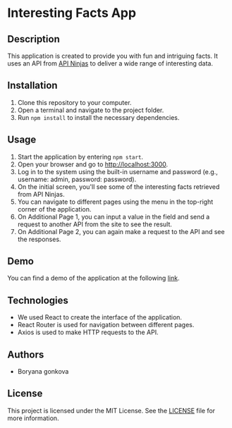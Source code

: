 # Interesting Facts App

## Description
This application is created to provide you with fun and intriguing facts. It uses an API from [API Ninjas](https://api-ninjas.com/api/facts) to deliver a wide range of interesting data.

## Installation
1. Clone this repository to your computer.
2. Open a terminal and navigate to the project folder.
3. Run `npm install` to install the necessary dependencies.

## Usage
1. Start the application by entering `npm start`.
2. Open your browser and go to [http://localhost:3000](http://localhost:3000).
3. Log in to the system using the built-in username and password (e.g., username: admin, password: password).
4. On the initial screen, you'll see some of the interesting facts retrieved from API Ninjas.
5. You can navigate to different pages using the menu in the top-right corner of the application.
6. On Additional Page 1, you can input a value in the field and send a request to another API from the site to see the result.
7. On Additional Page 2, you can again make a request to the API and see the responses.

## Demo
You can find a demo of the application at the following [link](http://app.boryanagonkova.com/).

## Technologies
- We used React to create the interface of the application.
- React Router is used for navigation between different pages.
- Axios is used to make HTTP requests to the API.

## Authors
- Boryana gonkova

## License
This project is licensed under the MIT License. See the [LICENSE](LICENSE) file for more information.
